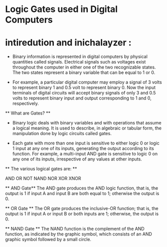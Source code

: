 # Logic Gates used in Digital Computers

# intiredution and inichalayzer :
* Binary information is represented in digital computers by physical quantities called signals. Electrical signals such as voltages exist throughout the computer in either one of the two recognizable states. The two states represent a binary variable that can be equal to 1 or 0.

* For example, a particular digital computer may employ a signal of 3 volts to represent binary 1 and 0.5 volt to represent binary 0. Now the input terminals of digital circuits will accept binary signals of only 3 and 0.5 volts to represent binary input and output corresponding to 1 and 0, respectively.

** What are Gates? ** 
- Binary logic deals with binary variables and with operations that assume a logical meaning. It is used to describe, in algebraic or tabular form, the manipulation done by logic circuits called gates.

* Each gate with more than one input is sensitive to either logic 0 or logic 1 input at any one of its inputs, generating the output according to its function. For example, a multi-input AND gate is sensitive to logic 0 on any one of its inputs, irrespective of any values at other inputs.

** The various logical gates are: ** 

AND
OR
NOT
NAND
NOR
XOR
XNOR

** AND Gate** 
The AND gate produces the AND logic function, that is, the output is 1 if input A and input B are both equal to 1; otherwise the output is 0.

** OR Gate **
The OR gate produces the inclusive-OR function; that is, the output is 1 if input A or input B or both inputs are 1; otherwise, the output is 0.

** NAND Gate **
The NAND function is the complement of the AND function, as indicated by the graphic symbol, which consists of an AND graphic symbol followed by a small circle.

